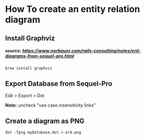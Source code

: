 # How To create an entity relation diagram

## Install Graphviz
##### source: https://www.norbauer.com/rails-consulting/notes/erd-diagrams-from-sequel-pro.html
```bash
brew install graphviz
```

## Export Database from Sequel-Pro
Edit > Export > Dot

**Note:** uncheck "use case insensitivity links"

## Create a diagram as PNG
```
dot -Tpng myDatabase.dot > erd.png
```